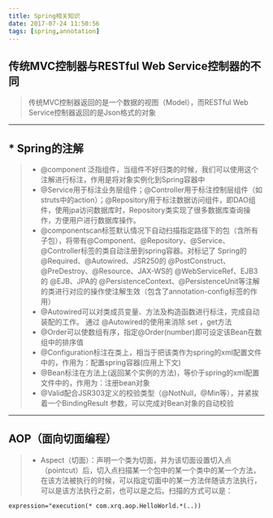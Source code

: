 ```yaml
---
title: Spring相关知识
date: 2017-07-24 11:50:56
tags: [spring,annotation]
---
```


## 传统MVC控制器与RESTful Web Service控制器的不同
> 传统MVC控制器返回的是一个数据的视图（Model），而RESTful Web Service控制器返回的是Json格式的对象
<!--more-->

---

## * Spring的注解
>   * @component 泛指组件，当组件不好归类的时候，我们可以使用这个注解进行标注，作用是将对象实例化到Spring容器中
>   * @Service用于标注业务层组件；@Controller用于标注控制层组件（如struts中的action）；@Repository用于标注数据访问组件，即DAO组件，使用jpa访问数据库时，Repository类实现了很多数据库查询操作，方便用户进行数据库操作。
>   * @componentscan标签默认情况下自动扫描指定路径下的包（含所有子包），将带有@Component、@Repository、@Service、@Controller标签的类自动注册到spring容器。对标记了 Spring的 @Required、@Autowired、JSR250的 @PostConstruct、@PreDestroy、@Resource、JAX-WS的 @WebServiceRef、EJB3的 @EJB、JPA的 @PersistenceContext、@PersistenceUnit等注解的类进行对应的操作使注解生效（包含了annotation-config标签的作用）
>   * @Autowired可以对类成员变量、方法及构造函数进行标注，完成自动装配的工作。 通过 @Autowired的使用来消除 set ，get方法
>   * @Order可以使数组有序，指定@Order(number)即可设定该Bean在数组中的排序值
>   * @Configuration标注在类上，相当于把该类作为spring的xml配置文件中的<beans>，作用为：配置spring容器(应用上下文)
>   * @Bean标注在方法上(返回某个实例的方法)，等价于spring的xml配置文件中的<bean>，作用为：注册bean对象
>   * @Valid配合JSR303定义的校验类型（@NotNull，@Min等），并紧挨着一个BindingResult 参数，可以完成对Bean对象的自动校验

---
## AOP（面向切面编程）
>   * Aspect（切面）：声明一个类为切面，并为该切面设置切入点（pointcut）后，切入点扫描某一个包中的某一个类中的某一个方法，在该方法被执行的时候，可以指定切面中的某一方法伴随该方法执行，可以是该方法执行之前，也可以是之后。扫描的方式可以是：
```
expression="execution(* com.xrq.aop.HelloWorld.*(..))
```


